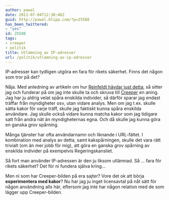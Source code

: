 ```yaml
---
author: pawal
date: 2011-07-04T12:38:46Z
guid: http://pawal.blipp.com/?p=25588
has_been_twittered:
- "yes"
id: 25588
tags:
- creeper
- politik
title: Utlämning av IP-adresser
url: /politik/utlamning-av-ip-adresser
---
```


IP-adresser kan tydligen utgöra en fara för rikets säkerhet. Finns det någon som tror på det?

Nåja. Med anledning av artikeln om hur <a
href="http://www.svd.se/nyheter/inrikes/reinfeldt-littorins-ip-nummer-mojliggor-kartlaggning_6293100.svd">Reinfeldt
hävdar just detta</a>, så sitter jag och funderar på om jag inte
skulle ta och skruva till <a
href="http://gnuheter.com/creeper/senaste">Creeper</a> en aning. Jag
har ju aldrig velat spåra enskilda individer, så därför sparar jag
endast träffar från myndigheter osv, utan vidare analys. Men om jag
t.ex. skulle sätta kakor för varje träff, skulle jag faktiskt kunna
spåra enskilda användare. Jag skulle också vidare kunna matcha kakor
som jag tidigare satt från andra nät än myndigheternas egna. Och då
skulle jag kunna göra en ganska grov spårning.

Många tjänster har ofta användarnamn och liknande i URL-fältet. I
kombination med analys av detta, samt kakspårningen, skulle det vara
rätt trivialt (om än mer jobb för mig), att göra en ganska grov
spårning av enskilda individer på exempelvis Regeringskansliet.

Så fort man använder IP-adressen är den ju liksom utlämnad. Så
... fara för rikets säkerhet? Det för ni fundera själva kring...

Men ni som har Creeper-bilden på era sajter? Vore det ok att börja
**experimentera med kakor**? Nu har jag ju inget licensavtal på nåt
sätt för någon användning alls här, eftersom jag inte har någon
relation med de som lägger upp Creeper-bilden.